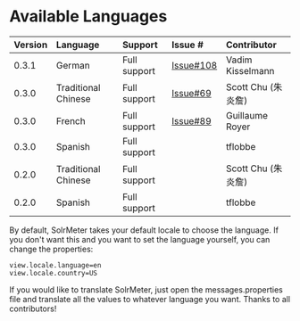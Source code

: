 # Available Languages #

| **Version** |	**Language** |	**Support** | **Issue #** |	**Contributor** |
|:------------|:-------------|:------------|:------------|:----------------|
|0.3.1 | German | Full support | [Issue#108](https://code.google.com/p/solrmeter/issues/detail?id=#108) | Vadim Kisselmann |
|0.3.0 | Traditional Chinese | Full support | [Issue#69](https://code.google.com/p/solrmeter/issues/detail?id=#69) | Scott Chu (朱炎詹) |
| 0.3.0 | French | Full support | [Issue#89](https://code.google.com/p/solrmeter/issues/detail?id=#89) | Guillaume Royer |
| 0.3.0 | Spanish | Full support |  | tflobbe |
| 0.2.0 | Traditional Chinese | Full support |  | Scott Chu (朱炎詹) |
| 0.2.0 | Spanish | Full support |  | tflobbe |

By default, SolrMeter takes your default locale to choose the language. If you don't want this and you want to set the language yourself, you can change the properties:

```
view.locale.language=en
view.locale.country=US
```

If you would like to translate SolrMeter, just open the messages.properties file and translate all the values to whatever language you want. Thanks to all contributors!